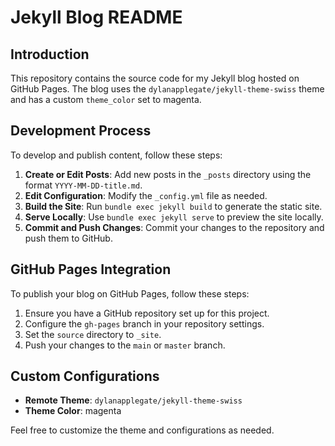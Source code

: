 # Jekyll Blog README

## Introduction

This repository contains the source code for my Jekyll blog hosted on GitHub Pages. The blog uses the `dylanapplegate/jekyll-theme-swiss` theme and has a custom `theme_color` set to magenta.

## Development Process

To develop and publish content, follow these steps:

1. **Create or Edit Posts**: Add new posts in the `_posts` directory using the format `YYYY-MM-DD-title.md`.
2. **Edit Configuration**: Modify the `_config.yml` file as needed.
3. **Build the Site**: Run `bundle exec jekyll build` to generate the static site.
4. **Serve Locally**: Use `bundle exec jekyll serve` to preview the site locally.
5. **Commit and Push Changes**: Commit your changes to the repository and push them to GitHub.

## GitHub Pages Integration

To publish your blog on GitHub Pages, follow these steps:

1. Ensure you have a GitHub repository set up for this project.
2. Configure the `gh-pages` branch in your repository settings.
3. Set the `source` directory to `_site`.
4. Push your changes to the `main` or `master` branch.

## Custom Configurations

- **Remote Theme**: `dylanapplegate/jekyll-theme-swiss`
- **Theme Color**: magenta

Feel free to customize the theme and configurations as needed.
